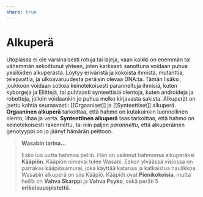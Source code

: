 ```yaml
---
share: true
---
```

# Alkuperä

Utopiassa ei ole varsinaisesti rotuja tai lajeja, vaan kaikki on enemmän tai vähemmän sekoittunut yhteen, joten karkeasti sanottuna voidaan puhua yksilöiden alkuperästä. Löytyy eriväristä ja kokoista ihmistä, mutanttia, telepaattia, ja ulkoavaruudesta peräisin olevaa DNA:ta. Tämän lisäksi, joukkoon voidaan sotkea keinotekoisesti paranneltuja ihmisiä, kuten kyborgeja ja Eliittejä, tai puhtaasti synteettisiä olentoja, kuten androideja ja robotteja, jolloin voidaankin jo puhua melko kirjavasta sakista. Alkuperät on jaettu kahtia seuraavasti: [[Orgaaniset]] ja [[Synteettiset]] alkuperä. **Orgaaninen alkuperä** tarkoittaa, että hahmo on kutakuinkin luonnollinen olento, lihaa ja verta. **Synteettinen alkuperä** taas tarkoittaa, että hahmo on keinotekoisesti rakennettu, tai niin paljon *paranneltu*, että alkuperäinen genotyyppi on jo jäänyt hämärän peittoon.

> **Wasabin tarina...**
>
> Esko luo uutta hahmoa peliin. Hän on valinnut hahmonsa alkuperäksi **Kääpiön**. Kääpiön nimeksi tulee Wasabi. Eskon ylväässä visiossa on parrakas kääpiösamurai, joka käyttää katanaa ja katkaistua haulikkoa. Wasabin alkuperä on siis Kääpiö. Kääpiöt ovat **Pienikokoisia**, mutta heillä on **Vahva Skarppi** ja **Vahva Psyko**, sekä peräti 5 **erikoisuuspistettä**.

